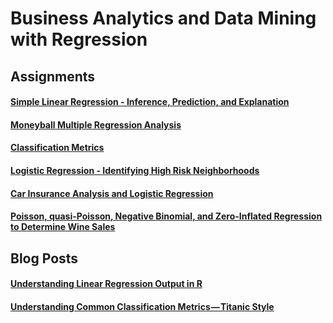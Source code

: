 # Business Analytics and Data Mining with Regression

## Assignments

#### [Simple Linear Regression - Inference, Prediction, and Explanation](https://rpubs.com/christianthieme/729562)

#### [Moneyball Multiple Regression Analysis](https://rpubs.com/christianthieme/735227)

#### [Classification Metrics](https://rpubs.com/christianthieme/742363)

#### [Logistic Regression - Identifying High Risk Neighborhoods](https://rpubs.com/christianthieme/755745)

#### [Car Insurance Analysis and Logistic Regression](https://rpubs.com/christianthieme/764382)

#### [Poisson, quasi-Poisson, Negative Binomial, and Zero-Inflated Regression to Determine Wine Sales](https://rpubs.com/christianthieme/769409)

## Blog Posts 

#### [Understanding Linear Regression Output in R](https://towardsdatascience.com/understanding-linear-regression-output-in-r-7a9cbda948b3)

#### [Understanding Common Classification Metrics — Titanic Style](https://towardsdatascience.com/understanding-common-classification-metrics-titanic-style-8b8a562d3e32)

